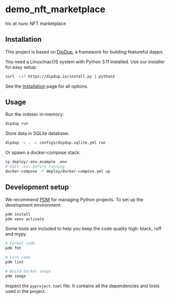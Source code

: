 # demo_nft_marketplace

hic at nunc NFT marketplace

## Installation

This project is based on [DipDup](https://dipdup.io), a framework for building featureful dapps.

You need a Linux/macOS system with Python 3.11 installed. Use our installer for easy setup:

```bash
curl -Lsf https://dipdup.io/install.py | python3
```

See the [Installation](https://dipdup.io/docs/installation) page for all options.

## Usage

Run the indexer in-memory:

```bash
dipdup run
```

Store data in SQLite database:

```bash
dipdup -c . -c configs/dipdup.sqlite.yml run
```

Or spawn a docker-compose stack:

```bash
cp deploy/.env.example .env
# Edit .env before running
docker-compose -f deploy/docker-compose.yml up
```

## Development setup

We recommend [PDM](https://pdm.fming.dev/latest/) for managing Python projects. To set up the development environment:

```bash
pdm install
pdm venv activate
```

Some tools are included to help you keep the code quality high: black, ruff and mypy.

```bash
# Format code
pdm fmt

# Lint code
pdm lint

# Build Docker image
pdm image
```

Inspect the `pyproject.toml` file. It contains all the dependencies and tools used in the project.